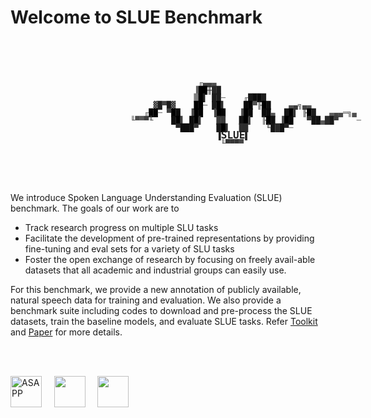 # Welcome to SLUE Benchmark
<br>
<br>
<br>


<!-- <p style="width:500px;font: 12px monospace; line-height:12px; margin-left:10em;"><span></span><span style="color:#7f7f7f">&nbsp;&nbsp;&nbsp;&nbsp;&nbsp;&nbsp;&nbsp;&nbsp;&nbsp;&nbsp;&nbsp;&nbsp;&nbsp;&nbsp;&nbsp;&nbsp;&nbsp;&nbsp;&nbsp;&nbsp;&nbsp;&nbsp;&nbsp;&nbsp;&nbsp;</span><span style="color:#666666">╓</span><span style="color:#474747">▄</span><span style="color:#444444">▄</span><span style="color:#4e4e4e">▄</span><br><span style="color:#7f7f7f">&nbsp;&nbsp;&nbsp;&nbsp;&nbsp;&nbsp;&nbsp;&nbsp;&nbsp;&nbsp;&nbsp;&nbsp;&nbsp;&nbsp;&nbsp;&nbsp;&nbsp;&nbsp;&nbsp;&nbsp;&nbsp;&nbsp;&nbsp;&nbsp;</span><span style="color:#636363">▐</span><span style="color:#010101">█</span><span style="color:#000000">█</span><span style="color:#282828">╫█</span><span style="color:#1e1e1e">█</span><br><span style="color:#7f7f7f">&nbsp;&nbsp;&nbsp;&nbsp;&nbsp;&nbsp;&nbsp;&nbsp;&nbsp;&nbsp;&nbsp;&nbsp;&nbsp;&nbsp;&nbsp;&nbsp;&nbsp;&nbsp;&nbsp;&nbsp;&nbsp;&nbsp;&nbsp;&nbsp;█</span><span style="color:#000000">█</span><span style="color:#1e1e1e">▌&nbsp;██</span><span style="color:#656565">─&nbsp;&nbsp;</span><span style="color:#656565"> ╓</span><span style="color:#191919">█</span><span style="color:#0d0d0d">█</span><span style="color:#0a0a0a">█</span><span style="color:#1d1d1d">█</span><br><span style="color:#7f7f7f">&nbsp;&nbsp;&nbsp;&nbsp;&nbsp;&nbsp;&nbsp;&nbsp;&nbsp;&nbsp;&nbsp;&nbsp;&nbsp;&nbsp;&nbsp;</span><span style="color:#343434">▓</span><span style="color:#1f1f1f">█</span><span style="color:#454545">▀</span><span style="color:#1b1b1b">█</span><span style="color:#2e2e2e">▓&nbsp;&nbsp;&nbsp;&nbsp;</span><span style="color:#000000">█<b><font size=4>S</font></b>▌</span><span style="color:#000000"></span><span style="color:#585858"></span><span style="color:#1b1b1b">▐</span><span style="color:#000000"><b><font size=4>L</font></b></span><span style="color:#2d2d2d">▌&nbsp;&nbsp;</span><span style="color:#080808"> ▐<b><font size=4>U</font></b></span><span style="color:#000000">▌</span><span style="color:#525252"></span><span style="color:#343434"></span><span style="color:#000000">▐<b><font size=4>E</font></b></span><span style="color:#0f0f0f">▌&nbsp;&nbsp;&nbsp;&nbsp;</span><span style="color:#525252">▄</span><span style="color:#3c3c3c">▄</span><span style="color:#474747">╗▄</span><span style="color:#535353">▄</span><br><span style="color:#7f7f7f">&nbsp;&nbsp;&nbsp;&nbsp;&nbsp;&nbsp;&nbsp;&nbsp;&nbsp;&nbsp;&nbsp;&nbsp;&nbsp;</span><span style="color:#646464">╓</span><span style="color:#060606">█</span><span style="color:#040404">█</span><span style="color:#646464">─&nbsp;</span><span style="color:#434343">▀</span><span style="color:#000000">█</span><span style="color:#0b0b0b">█&nbsp;&nbsp;</span><span style="color:#474747">▐</span><span style="color:#000000">█</span><span style="color:#040404">█&nbsp;&nbsp;</span><span style="color:#464646">▐</span><span style="color:#000000">█</span><span style="color:#060606">█&nbsp;</span><span style="color:#4a4a4a"> ▐</span><span style="color:#000000">█</span><span style="color:#0a0a0a">█&nbsp;&nbsp;██</span><span style="color:#595959">▄&nbsp;&nbsp;</span><span style="color:#171717">█</span><span style="color:#000000">█</span><span style="color:#333333">▌&nbsp;</span><span style="color:#2a2a2a">╟</span><span style="color:#000000">█</span><span style="color:#1e1e1e">█&nbsp;&nbsp;&nbsp;</span><span style="color:#5f5f5f">▄</span><span style="color:#464646">▄</span><span style="color:#4b4b4b">▄</span><span style="color:#5d5d5d">═</span><span style="color:#484848">╗</span><span style="color:#4f4f4f">▄&nbsp;&nbsp;&nbsp;&nbsp;</span><span style="color:#686868"><br><span style="color:#7f7f7f">&nbsp;&nbsp;&nbsp;&nbsp;&nbsp;&nbsp;&nbsp;&nbsp;&nbsp;&nbsp;</span><span style="color:#4c4c4c">╙</span><span style="color:#4a4a4a">▀</span><span style="color:#585858">▀</span><span style="color:#3e3e3e">▀</span><span style="color:#4c4c4c">╙&nbsp;&nbsp;&nbsp;&nbsp;</span><span style="color:#0f0f0f">█</span><span style="color:#000000">█</span><span style="color:#414141">▌&nbsp;</span><span style="color:#0d0d0d">█</span><span style="color:#000000">█</span><span style="color:#3a3a3a">▌&nbsp;&nbsp;&nbsp;██&nbsp;</span><span style="color:#121212"> █</span><span style="color:#000000">█</span><span style="color:#3f3f3f">▌&nbsp;&nbsp;</span><span style="color:#393939">╟</span><span style="color:#000000">█</span><span style="color:#111111">█&nbsp;</span><span style="color:#474747">▐</span><span style="color:#000000">█</span><span style="color:#080808">█&nbsp;&nbsp;&nbsp;</span><span style="color:#343434">▀</span><span style="color:#131313">██</span><span style="color:#595959">▄</span><span style="color:#2a2a2a">█</span><span style="color:#191919">█</span><span style="color:#3d3d3d">▀&nbsp;&nbsp;&nbsp;&nbsp;</span><span style="color:#666666">─</span><br><span style="color:#7f7f7f">&nbsp;&nbsp;&nbsp;&nbsp;&nbsp;&nbsp;&nbsp;&nbsp;&nbsp;&nbsp;&nbsp;&nbsp;&nbsp;&nbsp;&nbsp;&nbsp;&nbsp;&nbsp;&nbsp;&nbsp;</span><span style="color:#262626">▀</span><span style="color:#0e0e0e">██</span><span style="color:#0d0d0d">█</span><span style="color:#323232">▀&nbsp;&nbsp;&nbsp;&nbsp;</span><span style="color:#161616">█</span><span style="color:#000000">█</span><span style="color:#2d2d2d">▌ ██&nbsp;&nbsp;&nbsp;&nbsp;</span><span style="color:#3e3e3e">╙</span><span style="color:#171717">█</span><span style="color:#2a2a2a">█</span><span style="color:#131313">█</span><span style="color:#242424">▀</span><span style="color:#696969">─</span><br><span style="color:#7f7f7f">&nbsp;&nbsp;&nbsp;&nbsp;&nbsp;&nbsp;&nbsp;&nbsp;&nbsp;&nbsp;&nbsp;&nbsp;&nbsp;&nbsp;&nbsp;&nbsp;&nbsp;&nbsp;&nbsp;&nbsp;&nbsp;&nbsp;&nbsp;&nbsp;&nbsp;&nbsp;&nbsp;&nbsp;</span><span style="color:#202020"> ▐</span><span style="color:#000000"></span><span style="color:#030303"></span><span style="color:#202020"><b><font size=4 color=>███</b></font></span><span style="color:#272727">▌</span><br><span style="color:#7f7f7f">&nbsp;&nbsp;&nbsp;&nbsp;&nbsp;&nbsp;&nbsp;&nbsp;&nbsp;&nbsp;&nbsp;&nbsp;&nbsp;&nbsp;&nbsp;&nbsp;&nbsp;&nbsp;&nbsp;&nbsp;&nbsp;&nbsp;&nbsp;&nbsp;&nbsp;&nbsp;&nbsp;&nbsp;&nbsp;&nbsp;</span><span style="color:#565656">╙</span><span style="color:#363636">▀</span><span style="color:#343434">▀</span><span style="color:#474747">▀</span><br><br></p> -->




<p style="width:500px;font: 12px monospace; line-height:12px; margin-left:10em;"><span></span><span style="color:#7f7f7f">&nbsp;&nbsp;&nbsp;&nbsp;&nbsp;&nbsp;&nbsp;&nbsp;&nbsp;&nbsp;&nbsp;&nbsp;&nbsp;&nbsp;&nbsp;&nbsp;&nbsp;&nbsp;&nbsp;&nbsp;&nbsp;&nbsp;&nbsp;&nbsp;&nbsp;</span><span style="color:#666666">╓</span><span style="color:#474747">▄</span><span style="color:#444444">▄</span><span style="color:#4e4e4e">▄</span><br><span style="color:#7f7f7f">&nbsp;&nbsp;&nbsp;&nbsp;&nbsp;&nbsp;&nbsp;&nbsp;&nbsp;&nbsp;&nbsp;&nbsp;&nbsp;&nbsp;&nbsp;&nbsp;&nbsp;&nbsp;&nbsp;&nbsp;&nbsp;&nbsp;&nbsp;&nbsp;</span><span style="color:#636363">▐</span><span style="color:#010101">█</span><span style="color:#000000">█</span><span style="color:#282828">╫█</span><span style="color:#1e1e1e">█</span><br><span style="color:#7f7f7f">&nbsp;&nbsp;&nbsp;&nbsp;&nbsp;&nbsp;&nbsp;&nbsp;&nbsp;&nbsp;&nbsp;&nbsp;&nbsp;&nbsp;&nbsp;&nbsp;&nbsp;&nbsp;&nbsp;&nbsp;&nbsp;&nbsp;&nbsp;&nbsp;█</span><span style="color:#000000">█</span><span style="color:#1e1e1e">▌&nbsp;██</span><span style="color:#656565">─&nbsp;&nbsp;&nbsp;</span><span style="color:#656565"> ╓</span><span style="color:#191919">█</span><span style="color:#0d0d0d">█</span><span style="color:#0a0a0a">█</span><span style="color:#1d1d1d">█</span><br><span style="color:#7f7f7f">&nbsp;&nbsp;&nbsp;&nbsp;&nbsp;&nbsp;&nbsp;&nbsp;&nbsp;&nbsp;&nbsp;&nbsp;&nbsp;&nbsp;&nbsp;</span><span style="color:#343434">▓</span><span style="color:#1f1f1f">█</span><span style="color:#454545">▀</span><span style="color:#1b1b1b">█</span><span style="color:#2e2e2e">▓&nbsp;&nbsp;&nbsp;&nbsp;</span><span style="color:#000000">█</span><span style="color:#000000">█</span><span style="color:#585858">─&nbsp;</span><span style="color:#1b1b1b">█</span><span style="color:#000000">█</span><span style="color:#2d2d2d">▌&nbsp;&nbsp;&nbsp;</span><span style="color:#080808"> █</span><span style="color:#000000">█</span><span style="color:#525252">▀</span><span style="color:#343434">╟</span><span style="color:#000000">█</span><span style="color:#0f0f0f">█&nbsp;&nbsp;&nbsp;&nbsp;</span><span style="color:#525252">▄</span><span style="color:#3c3c3c">▄</span><span style="color:#474747">╗▄</span><span style="color:#535353">▄</span><br><span style="color:#7f7f7f">&nbsp;&nbsp;&nbsp;&nbsp;&nbsp;&nbsp;&nbsp;&nbsp;&nbsp;&nbsp;&nbsp;&nbsp;&nbsp;</span><span style="color:#646464">╓</span><span style="color:#060606">█</span><span style="color:#040404">█</span><span style="color:#646464">─&nbsp;</span><span style="color:#434343">▀</span><span style="color:#000000">█</span><span style="color:#0b0b0b">█&nbsp;&nbsp;</span><span style="color:#474747">▐</span><span style="color:#000000">█</span><span style="color:#040404">█&nbsp;&nbsp;</span><span style="color:#464646">▐</span><span style="color:#000000">█</span><span style="color:#060606">█&nbsp;&nbsp;</span><span style="color:#4a4a4a"> ▐</span><span style="color:#000000">█</span><span style="color:#0a0a0a">█&nbsp;&nbsp;██</span><span style="color:#595959">▄&nbsp;&nbsp;</span><span style="color:#171717">█</span><span style="color:#000000">█</span><span style="color:#333333">▌&nbsp;</span><span style="color:#2a2a2a">╟</span><span style="color:#000000">█</span><span style="color:#1e1e1e">█&nbsp;&nbsp;&nbsp;</span><span style="color:#5f5f5f">▄</span><span style="color:#464646">▄</span><span style="color:#4b4b4b">▄</span><span style="color:#5d5d5d">═</span><span style="color:#484848">╗</span><span style="color:#4f4f4f">▄&nbsp;&nbsp;&nbsp;&nbsp;</span><span style="color:#686868"><br><span style="color:#7f7f7f">&nbsp;&nbsp;&nbsp;&nbsp;&nbsp;&nbsp;&nbsp;&nbsp;&nbsp;&nbsp;</span><span style="color:#4c4c4c">╙</span><span style="color:#4a4a4a">▀</span><span style="color:#585858">▀</span><span style="color:#3e3e3e">▀</span><span style="color:#4c4c4c">╙&nbsp;&nbsp;&nbsp;&nbsp;</span><span style="color:#0f0f0f">█</span><span style="color:#000000">█</span><span style="color:#414141">▌&nbsp;</span><span style="color:#0d0d0d">█</span><span style="color:#000000">█</span><span style="color:#3a3a3a">▌&nbsp;&nbsp;&nbsp;██&nbsp;&nbsp;</span><span style="color:#121212"> █</span><span style="color:#000000">█</span><span style="color:#3f3f3f">▌&nbsp;&nbsp;</span><span style="color:#393939">╟</span><span style="color:#000000">█</span><span style="color:#111111">█&nbsp;</span><span style="color:#474747">▐</span><span style="color:#000000">█</span><span style="color:#080808">█&nbsp;&nbsp;&nbsp;</span><span style="color:#343434">▀</span><span style="color:#131313">██</span><span style="color:#595959">▄</span><span style="color:#2a2a2a">█</span><span style="color:#191919">█</span><span style="color:#3d3d3d">▀&nbsp;&nbsp;&nbsp;&nbsp;</span><span style="color:#666666">─</span><br><span style="color:#7f7f7f">&nbsp;&nbsp;&nbsp;&nbsp;&nbsp;&nbsp;&nbsp;&nbsp;&nbsp;&nbsp;&nbsp;&nbsp;&nbsp;&nbsp;&nbsp;&nbsp;&nbsp;&nbsp;&nbsp;&nbsp;</span><span style="color:#262626">▀</span><span style="color:#0e0e0e">██</span><span style="color:#0d0d0d">█</span><span style="color:#323232">▀&nbsp;&nbsp;&nbsp;&nbsp;</span><span style="color:#161616">█</span><span style="color:#000000">█</span><span style="color:#2d2d2d">▌&nbsp; ██&nbsp;&nbsp;&nbsp;&nbsp;</span><span style="color:#3e3e3e">╙</span><span style="color:#171717">█</span><span style="color:#2a2a2a">█</span><span style="color:#131313">█</span><span style="color:#242424">▀</span><span style="color:#696969">─</span><br><span style="color:#7f7f7f">&nbsp;&nbsp;&nbsp;&nbsp;&nbsp;&nbsp;&nbsp;&nbsp;&nbsp;&nbsp;&nbsp;&nbsp;&nbsp;&nbsp;&nbsp;&nbsp;&nbsp;&nbsp;&nbsp;&nbsp;&nbsp;&nbsp;&nbsp;&nbsp;&nbsp;&nbsp;&nbsp;&nbsp;</span><span style="color:#202020"> ▐</span><span style="color:#000000"></span><span style="color:#030303"></span><span style="color:#202020"><b><font size=4 color=>SLUE</b></font></span><span style="color:#272727">▌</span><br><span style="color:#7f7f7f">&nbsp;&nbsp;&nbsp;&nbsp;&nbsp;&nbsp;&nbsp;&nbsp;&nbsp;&nbsp;&nbsp;&nbsp;&nbsp;&nbsp;&nbsp;&nbsp;&nbsp;&nbsp;&nbsp;&nbsp;&nbsp;&nbsp;&nbsp;&nbsp;&nbsp;&nbsp;&nbsp;&nbsp;&nbsp;&nbsp;</span><span style="color:#565656">╙</span><span style="color:#363636">▀▀</span><span style="color:#343434">▀</span><span style="color:#474747">▀</span><br><br></p>



<br>
<br>

We introduce Spoken Language Understanding Evaluation (SLUE) benchmark. The goals of our work are to

 - Track research progress on multiple SLU tasks
 - Facilitate the development of pre-trained representations by providing fine-tuning and eval sets for a variety of SLU tasks
 - Foster the open exchange of research by focusing on freely avail-able datasets that all academic and industrial groups can easily use.

For this benchmark, we provide a new annotation of publicly available, natural speech data for training and evaluation. We also provide a benchmark suite including codes to download and pre-process the SLUE datasets, train the baseline models, and evaluate SLUE tasks. Refer [Toolkit](https://github.com/asappresearch/slue-toolkit) and [Paper](https://arxiv.org/pdf/2111.10367.pdf) for more details.

<br>
<br>

<img src="images/asapp_logo.jpeg" alt="ASAPP" height="50px"> &nbsp; &nbsp;
<img src="https://www.ttic.edu/img/logo.png" height="50px"> &nbsp; &nbsp;
<img src="https://brand.cornell.edu/assets/images/downloads/logos/bold_cornell_logo/bold_cornell_logo.svg" height="50px">

<br>
